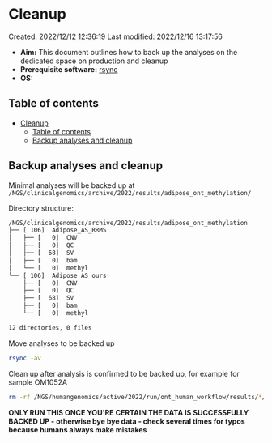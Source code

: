# Cleanup

Created: 2022/12/12 12:36:19
Last modified: 2022/12/16 13:17:56

- **Aim:** This document outlines how to back up the analyses on the dedicated space on production and cleanup
- **Prerequisite software:** [rsync](https://rsync.samba.org/)
- **OS:**

## Table of contents

- [Cleanup](#cleanup)
  - [Table of contents](#table-of-contents)
  - [Backup analyses and cleanup](#backup-analyses-and-cleanup)

## Backup analyses and cleanup

Minimal analyses will be backed up at `/NGS/clinicalgenomics/archive/2022/results/adipose_ont_methylation/`

Directory structure:

```bash
/NGS/clinicalgenomics/archive/2022/results/adipose_ont_methylation
├── [ 106]  Adipose_AS_RRMS
│   ├── [   0]  CNV
│   ├── [   0]  QC
│   ├── [  68]  SV
│   ├── [   0]  bam
│   └── [   0]  methyl
└── [ 106]  Adipose_AS_ours
    ├── [   0]  CNV
    ├── [   0]  QC
    ├── [  68]  SV
    ├── [   0]  bam
    └── [   0]  methyl

12 directories, 0 files
```

Move analyses to be backed up

```bash
rsync -av 
```

Clean up after analysis is confirmed to be backed up, for example for sample OM1052A

```bash
rm -rf /NGS/humangenomics/active/2022/run/ont_human_workflow/results/*/OM1052A/
```

**ONLY RUN THIS ONCE YOU'RE CERTAIN THE DATA IS SUCCESSFULLY BACKED UP - otherwise bye bye data - check several times for typos because humans always make mistakes**
